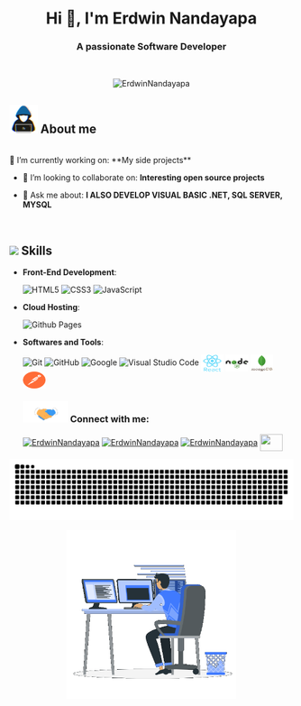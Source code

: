 
<h1 align="center">Hi 👋, I'm Erdwin Nandayapa</h1>
<h3 align="center">A passionate Software Developer</h3>
<br>
<p align="center"> <img src="https://komarev.com/ghpvc/?username=ErdwinNandayapa&label=Profile%20views&color=0e75b6&style=flat" alt="ErdwinNandayapa" /> </p>

## <picture><img src = "https://github.com/ErdwinNandayapa/ErdwinNandayapa/blob/main/image/about_me.gif" width = "50" /></picture> **About me**

<br>
🔭 I’m currently working on: **My side projects**

- 👯 I’m looking to collaborate on: **Interesting open source projects**

- 💬 Ask me about: **I ALSO DEVELOP VISUAL BASIC .NET, SQL SERVER, MYSQL**

  <br>

## <img src="https://media2.giphy.com/media/QssGEmpkyEOhBCb7e1/giphy.gif?cid=ecf05e47a0n3gi1bfqntqmob8g9aid1oyj2wr3ds3mg700bl&rid=giphy.gif" width ="25"/><b> Skills</b>

- **Front-End Development**:

  ![HTML5](https://img.shields.io/badge/HTML5%20-%23E34F26.svg?style=for-the-badge&logo=html5&logoColor=white)
  ![CSS3](https://img.shields.io/badge/CSS%20-%231572B6.svg?style=for-the-badge&logo=css3&logoColor=white)
  ![JavaScript](https://img.shields.io/badge/JavaScript%20-%23F7DF1E.svg?style=for-the-badge&logo=javascript&logoColor=black)

- **Cloud Hosting**:

  ![Github Pages](https://img.shields.io/badge/GitHub%20Pages-%23327FC7.svg?style=for-the-badge&logo=github&logoColor=white)

- **Softwares and Tools**:


  ![Git](https://img.shields.io/badge/git-%23F05033.svg?style=for-the-badge&logo=git&logoColor=white)
  ![GitHub](https://img.shields.io/badge/github-%23121011.svg?style=for-the-badge&logo=github&logoColor=white)
  ![Google](https://img.shields.io/badge/google-%234285F4.svg?style=for-the-badge&logo=google&logoColor=white)
  ![Visual Studio Code](https://img.shields.io/badge/Visual%20Studio%20Code-0078d7.svg?style=for-the-badge&logo=visual-studio-code&logoColor=white)
   <img src="https://github.com/ErdwinNandayapa/ErdwinNandayapa/blob/main/image/react-original-wordmark.svg"  t=mail align="center" height="30" width="40"  />
    <img src="https://github.com/ErdwinNandayapa/ErdwinNandayapa/blob/main/image/nodejs-original-wordmark.svg"  t=mail align="center" height="30" width="40"  />
      <img src="https://github.com/ErdwinNandayapa/ErdwinNandayapa/blob/main/image/mongodb-original-wordmark.svg"  t=mail align="center" height="30" width="40"  />
     <img src="https://github.com/ErdwinNandayapa/ErdwinNandayapa/blob/main/image/postman.svg"  t=mail align="center" height="30" width="40"  />

  <h3 align="left"> <img src="https://github.com/ErdwinNandayapa/ErdwinNandayapa/blob/main/image/handshake.gif" width ="80"/> Connect with me:
  <br></h3>
  <p align="left">
  <a href="https://twitter.com/nandayapaerdwin" target="blank"><img align="center" src="https://raw.githubusercontent.com/rahuldkjain/github-profile-readme-generator/master/src/images/icons/Social/twitter.svg" alt="ErdwinNandayapa" height="30" width="40" /></a>
  <a href="https://www.linkedin.com/in/erdwin-nandayapa-307251103/" target="blank"><img align="center" src="https://raw.githubusercontent.com/rahuldkjain/github-profile-readme-generator/master/src/images/icons/Social/linked-in-alt.svg" alt="ErdwinNandayapa" height="30" width="40" /></a>
  <a href="https://www.instagram.com/3rdwin12/?igsh=MXBpbTYxb3pscTg0Nw%3D%3D&utm_source=qr" target="blank"><img align="center" src="https://raw.githubusercontent.com/rahuldkjain/github-profile-readme-generator/master/src/images/icons/Social/instagram.svg" alt="ErdwinNandayapa" height="30" width="40" /></a>
  <a href="mailto:nandayapaerdwin956@gmail.com" target="_blank">
  <img src="https://seeklogo.com/images/G/gmail-new-2020-logo-32DBE11BB4-seeklogo.com.png" t=mail align="center" height="30" width="40"  />
  </a>
 </p>

![MasterHead](./grid-snake.svg)
<p align="center"> <img  height="300" width="300" src="https://github.com/ErdwinNandayapa/ErdwinNandayapa/blob/main/image/Right_Side.gif" alt="GIF" /> </p>